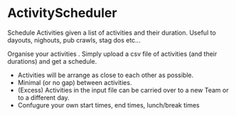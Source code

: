 # ActivityScheduler
Schedule Activities given a list of activities and their duration. Useful to dayouts, nighouts, pub crawls, stag dos etc...

Organise your activities . Simply upload a csv file of activities (and their durations) and get a schedule. 
- Activities will be arrange as close to each other as possible. 
- Minimal (or no gap) between activities.
- (Excess) Activities in the input file can be carried over to a new Team or to a different day. 
- Confugure your own start times, end times, lunch/break times
